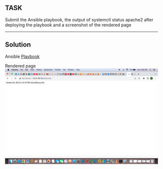 ## TASK
Submit the Ansible playbook, the output of systemctl status apache2 after deploying the playbook and a screenshot of the rendered page
<hr>

## Solution 
Ansible [Playbook](../ansible-exercise/ansible.yml)

Rendered page
![rendered page](../ansible-exercise/rendered-page.png)
